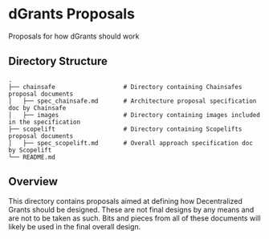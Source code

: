 # dGrants Proposals

Proposals for how dGrants should work

## Directory Structure

```
.
├── chainsafe                   # Directory containing Chainsafes proposal documents
│   ├── spec_chainsafe.md       # Architecture proposal specification doc by Chainsafe
│   ├── images                  # Directory containing images included in the specification
├── scopelift                   # Directory containing Scopelifts proposal documents
│   ├── spec_scopelift.md       # Overall approach specification doc by Scopelift
└── README.md
```

## Overview

This directory contains proposals aimed at defining how Decentralized Grants should be designed. These are not final designs by any means and are not to be taken as such. Bits and pieces from all of these documents will likely be used in the final overall design.
